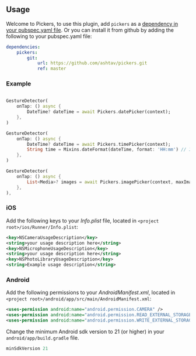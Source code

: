 ## Usage

Welcome to Pickers, to use this plugin, add `pickers` as a [dependency in your pubspec.yaml file](https://flutter.dev/platform-plugins/). 
Or you can install it from github by adding the following to your pubspec.yaml file:

```yaml
dependencies:
    pickers:
        git:
            url: https://github.com/ashtav/pickers.git
            ref: master
```

### Example

```dart

GestureDetector(
    onTap: () async {
        DateTime? dateTime = await Pickers.datePicker(context);
    },
)

GestureDetector(
    onTap: () async {
        DateTime? dateTime = await Pickers.timePicker(context);
        String time = Mixins.dateFormat(dateTime, format: 'HH:mm') // 10:30
    },
)

GestureDetector(
    onTap: () async {
        List<Media>? images = await Pickers.imagePicker(context, maxImages: 5);
    },
),
```

### iOS

Add the following keys to your _Info.plist_ file, located in `<project root>/ios/Runner/Info.plist`:

```xml
<key>NSCameraUsageDescription</key>
<string>your usage description here</string>
<key>NSMicrophoneUsageDescription</key>
<string>your usage description here</string>
<key>NSPhotoLibraryUsageDescription</key>
<string>Example usage description</string>
```

### Android

Add the following permissions to your _AndroidManifest.xml_, located in `<project root>/android/app/src/main/AndroidManifest.xml`:

```xml
<uses-permission android:name="android.permission.CAMERA" />
<uses-permission android:name="android.permission.READ_EXTERNAL_STORAGE" />
<uses-permission android:name="android.permission.WRITE_EXTERNAL_STORAGE" />
```

Change the minimum Android sdk version to 21 (or higher) in your `android/app/build.gradle` file.

```groovy
minSdkVersion 21
```
